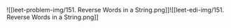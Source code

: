 ![[leet-problem-img/151. Reverse Words in a String.png]]![[leet-edi-img/151. Reverse Words in a String.png]]